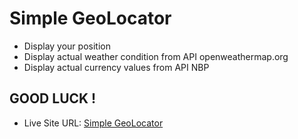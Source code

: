 # Simple GeoLocator
- Display your position
- Display actual weather condition from API openweathermap.org 
- Display actual currency values from API NBP 

## GOOD LUCK !

- Live Site URL: [Simple GeoLocator](https://cookiemonstersopot.github.io/TypeScript/)
